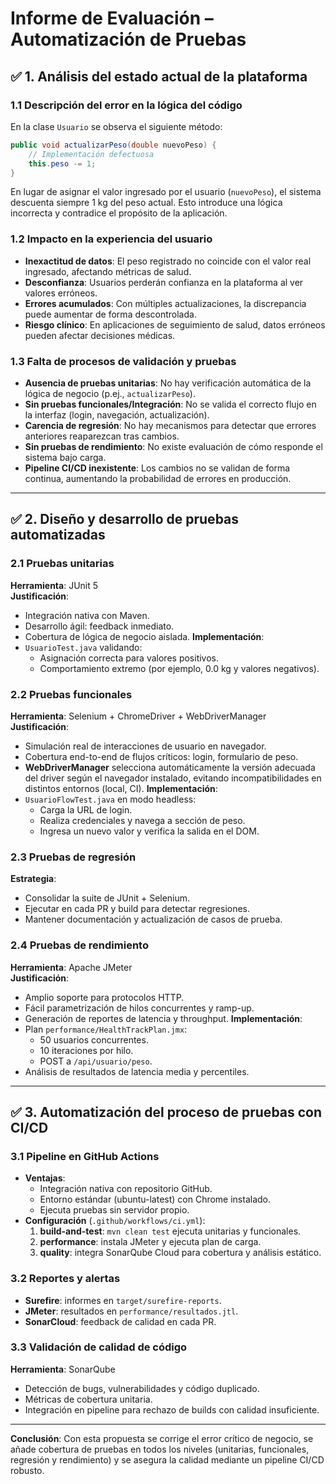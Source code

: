 # Informe de Evaluación – Automatización de Pruebas

## ✅ 1. Análisis del estado actual de la plataforma

### 1.1 Descripción del error en la lógica del código
En la clase `Usuario` se observa el siguiente método:
```java
public void actualizarPeso(double nuevoPeso) {
    // Implementación defectuosa
    this.peso -= 1;
}
```
En lugar de asignar el valor ingresado por el usuario (`nuevoPeso`), el sistema descuenta siempre 1 kg del peso actual. Esto introduce una lógica incorrecta y contradice el propósito de la aplicación.

### 1.2 Impacto en la experiencia del usuario
- **Inexactitud de datos**: El peso registrado no coincide con el valor real ingresado, afectando métricas de salud.
- **Desconfianza**: Usuarios perderán confianza en la plataforma al ver valores erróneos.
- **Errores acumulados**: Con múltiples actualizaciones, la discrepancia puede aumentar de forma descontrolada.
- **Riesgo clínico**: En aplicaciones de seguimiento de salud, datos erróneos pueden afectar decisiones médicas.

### 1.3 Falta de procesos de validación y pruebas
- **Ausencia de pruebas unitarias**: No hay verificación automática de la lógica de negocio (p.ej., `actualizarPeso`).
- **Sin pruebas funcionales/Integración**: No se valida el correcto flujo en la interfaz (login, navegación, actualización).
- **Carencia de regresión**: No hay mecanismos para detectar que errores anteriores reaparezcan tras cambios.
- **Sin pruebas de rendimiento**: No existe evaluación de cómo responde el sistema bajo carga.
- **Pipeline CI/CD inexistente**: Los cambios no se validan de forma continua, aumentando la probabilidad de errores en producción.

---

## ✅ 2. Diseño y desarrollo de pruebas automatizadas

### 2.1 Pruebas unitarias
**Herramienta**: JUnit 5  
**Justificación**:
- Integración nativa con Maven.
- Desarrollo ágil: feedback inmediato.
- Cobertura de lógica de negocio aislada.
**Implementación**:
- `UsuarioTest.java` validando:
  - Asignación correcta para valores positivos.
  - Comportamiento extremo (por ejemplo, 0.0 kg y valores negativos).

### 2.2 Pruebas funcionales
**Herramienta**: Selenium + ChromeDriver + WebDriverManager  
**Justificación**:
- Simulación real de interacciones de usuario en navegador.
- Cobertura end-to-end de flujos críticos: login, formulario de peso.
- **WebDriverManager** selecciona automáticamente la versión adecuada del driver según el navegador instalado, evitando incompatibilidades en distintos entornos (local, CI).
**Implementación**:
- `UsuarioFlowTest.java` en modo headless:
  - Carga la URL de login.
  - Realiza credenciales y navega a sección de peso.
  - Ingresa un nuevo valor y verifica la salida en el DOM.

### 2.3 Pruebas de regresión
**Estrategia**:
- Consolidar la suite de JUnit + Selenium.
- Ejecutar en cada PR y build para detectar regresiones.
- Mantener documentación y actualización de casos de prueba.

### 2.4 Pruebas de rendimiento
**Herramienta**: Apache JMeter  
**Justificación**:
- Amplio soporte para protocolos HTTP.
- Fácil parametrización de hilos concurrentes y ramp-up.
- Generación de reportes de latencia y throughput.
**Implementación**:
- Plan `performance/HealthTrackPlan.jmx`:
  - 50 usuarios concurrentes.
  - 10 iteraciones por hilo.
  - POST a `/api/usuario/peso`.
- Análisis de resultados de latencia media y percentiles.

---

## ✅ 3. Automatización del proceso de pruebas con CI/CD

### 3.1 Pipeline en GitHub Actions
- **Ventajas**:
  - Integración nativa con repositorio GitHub.
  - Entorno estándar (ubuntu-latest) con Chrome instalado.
  - Ejecuta pruebas sin servidor propio.
- **Configuración** (`.github/workflows/ci.yml`):
  1. **build-and-test**: `mvn clean test` ejecuta unitarias y funcionales.
  2. **performance**: instala JMeter y ejecuta plan de carga.
  3. **quality**: integra SonarQube Cloud para cobertura y análisis estático.

### 3.2 Reportes y alertas
- **Surefire**: informes en `target/surefire-reports`.
- **JMeter**: resultados en `performance/resultados.jtl`.
- **SonarCloud**: feedback de calidad en cada PR.

### 3.3 Validación de calidad de código
**Herramienta**: SonarQube  
- Detección de bugs, vulnerabilidades y código duplicado.
- Métricas de cobertura unitaria.
- Integración en pipeline para rechazo de builds con calidad insuficiente.

---

**Conclusión**: Con esta propuesta se corrige el error crítico de negocio, se añade cobertura de pruebas en todos los niveles (unitarias, funcionales, regresión y rendimiento) y se asegura la calidad mediante un pipeline CI/CD robusto.